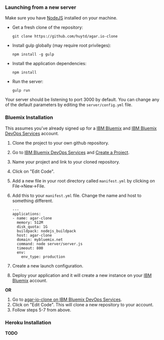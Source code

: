 ### Launching from a new server
Make sure you have [NodeJS](https://nodejs.org/) installed on your machine.
 - Get a fresh clone of the repository:
   ```
   git clone https://github.com/huytd/agar.io-clone
   ```
 - Install gulp globally (may require root privileges):
   ```
   npm install -g gulp
   ```
 - Install the application dependencies:
   ```
   npm install
   ```
 - Run the server:
   ```
   gulp run
   ```

Your server should be listening to port 3000 by default.  You can change any of the default parameters by editing the `server/config.yml` file.

### Bluemix Installation
This assumes you've already signed up for a [IBM Bluemix](http://ibm.biz/bluemixsg) and [IBM Bluemix DevOps Services](https://hub.jazz.net) account.

 1. Clone the project to your own github repository.
 2. Go to [IBM Bluemix DevOps Services](https://hub.jazz.net/) and [Create a Project](https://hub.jazz.net/create).
 3. Name your project and link to your cloned repository.
 4. Click on "Edit Code".
 5. Add a new file in your root directory called `manifest.yml` by clicking on File->New->File.
 6. Add this to your `manifest.yml` file. Change the name and host to something different. 

    ```
    ---
    applications:
    - name: agar-clone
      memory: 512M
      disk_quota: 1G
      buildpack: nodejs_buildpack
      host: agar-clone
      domain: mybluemix.net
      command: node server/server.js
      timeout: 800
      env:
        env_type: production
    ```
 7. Create a new launch configuration.
 8. Deploy your application and it will create a new instance on your [IBM Bluemix](http://ibm.biz/bluemixsg) account.

**OR**

1. Go to [agar-io-clone on IBM Bluemix DevOps Services](https://hub.jazz.net/project/justinlee/agar-io-clone).
2. Click on "Edit Code". This will clone a new repository to your account.
3. Follow steps 5-7 from above.

### Heroku Installation
**TODO**